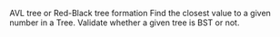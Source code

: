 AVL tree or Red-Black tree formation
Find the closest value to a given number in a Tree.
Validate whether a given tree is BST or not.